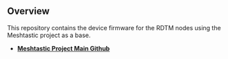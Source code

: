 ## Overview

This repository contains the device firmware for the RDTM nodes using the Meshtastic project as a base.

- **[Meshtastic Project Main Github]((https://github.com/meshtastic))**


